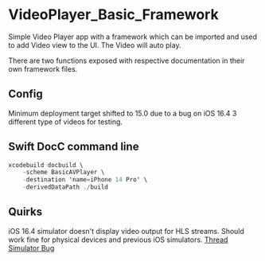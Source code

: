 # VideoPlayer_Basic_Framework
 
Simple Video Player app with a framework which can be imported and used to add Video view to the UI.
The Video will auto play.

There are two functions exposed with respective documentation in their own framework files.

## Config

Minimum deployment target shifted to 15.0 due to a bug on iOS 16.4
3 different type of videos for testing.

## Swift DocC command line

```swift
xcodebuild docbuild \
    -scheme BasicAVPlayer \
    -destination 'name=iPhone 14 Pro' \
    -derivedDataPath ./build
```

## Quirks

iOS 16.4 simulator doesn't display video output for HLS streams. Should work fine for physical devices and previous iOS simulators.
[Thread Simulator Bug](https://developer.apple.com/forums/thread/727288)

